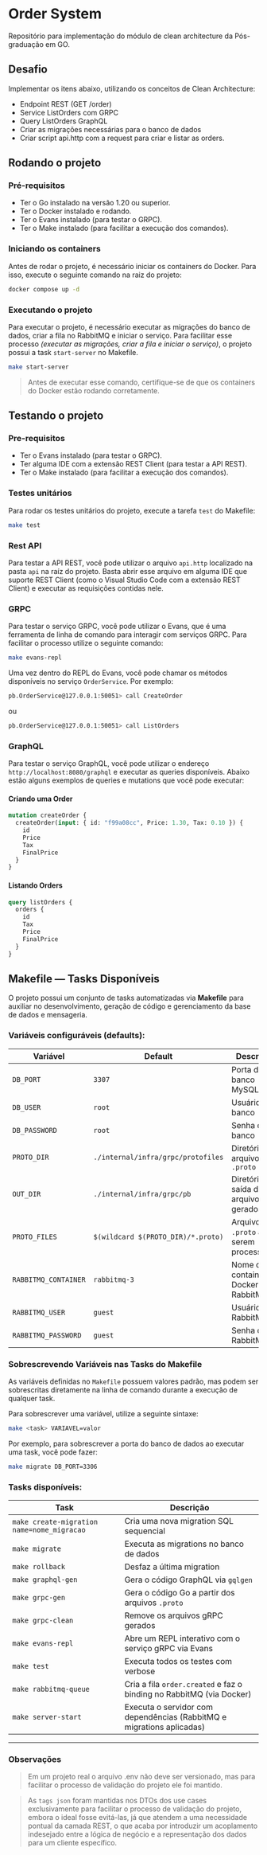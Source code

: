 # Order System
Repositório para implementação do módulo de clean architecture da Pós-graduação em GO.

## Desafio
Implementar os itens abaixo, utilizando os conceitos de Clean Architecture:
- Endpoint REST (GET /order)
- Service ListOrders com GRPC
- Query ListOrders GraphQL
- Criar as migrações necessárias para o banco de dados
- Criar script api.http com a request para criar e listar as orders.

## Rodando o projeto

### Pré-requisitos
- Ter o Go instalado na versão 1.20 ou superior.
- Ter o Docker instalado e rodando.
- Ter o Evans instalado (para testar o GRPC).
- Ter o Make instalado (para facilitar a execução dos comandos).

### Iniciando os containers
Antes de rodar o projeto, é necessário iniciar os containers do Docker. Para isso, execute o seguinte comando na raiz do projeto:
```bash
docker compose up -d
```

### Executando o projeto
Para executar o projeto, é necessário executar as migrações do banco de dados, criar a fila no RabbitMQ e iniciar o serviço. 
Para facilitar esse processo _(executar as migrações, criar a fila e iniciar o serviço)_, o projeto possui a task `start-server` no Makefile.

```bash
make start-server
```
>Antes de executar esse comando, certifique-se de que os containers do Docker estão rodando corretamente.

## Testando o projeto

### Pre-requisitos
- Ter o Evans instalado (para testar o GRPC).
- Ter alguma IDE com a extensão REST Client (para testar a API REST).
- Ter o Make instalado (para facilitar a execução dos comandos). 

### Testes unitários
Para rodar os testes unitários do projeto, execute a tarefa `test` do Makefile:
```bash
make test
```

### Rest API
Para testar a API REST, você pode utilizar o arquivo `api.http` localizado na pasta `api` na raíz do projeto. 
Basta abrir esse arquivo em alguma IDE que suporte REST Client (como o Visual Studio Code com a extensão REST Client) e executar as requisições contidas nele.


### GRPC
Para testar o serviço GRPC, você pode utilizar o Evans, que é uma ferramenta de linha de comando para interagir com serviços GRPC.
Para facilitar o processo utilize o seguinte comando:
```bash
make evans-repl
```

Uma vez dentro do REPL do Evans, você pode chamar os métodos disponíveis no serviço `OrderService`. Por exemplo:
```bash
pb.OrderService@127.0.0.1:50051> call CreateOrder
```
ou
```bash
pb.OrderService@127.0.0.1:50051> call ListOrders
```

### GraphQL
Para testar o serviço GraphQL, você pode utilizar o endereço `http://localhost:8080/graphql` e executar as queries disponíveis.
Abaixo estão alguns exemplos de queries e mutations que você pode executar:

#### Criando uma Order
```graphql
mutation createOrder {
  createOrder(input: { id: "f99a08cc", Price: 1.30, Tax: 0.10 }) {
    id
    Price
    Tax
    FinalPrice
  }
}
```

#### Listando Orders
```graphql
query listOrders {
  orders {
    id
    Tax
    Price
    FinalPrice
  }
}
```
## Makefile — Tasks Disponíveis

O projeto possui um conjunto de tasks automatizadas via **Makefile** para auxiliar no desenvolvimento, geração de código e gerenciamento da base de dados e mensageria.


### Variáveis configuráveis (defaults):

| Variável             | Default                                    | Descrição                                  |
|----------------------|--------------------------------------------|---------------------------------------------|
| `DB_PORT`            | `3307`                                     | Porta do banco MySQL                       |
| `DB_USER`            | `root`                                     | Usuário do banco                           |
| `DB_PASSWORD`        | `root`                                     | Senha do banco                             |
| `PROTO_DIR`          | `./internal/infra/grpc/protofiles`         | Diretório dos arquivos `.proto`             |
| `OUT_DIR`            | `./internal/infra/grpc/pb`                 | Diretório de saída dos arquivos gerados     |
| `PROTO_FILES`        | `$(wildcard $(PROTO_DIR)/*.proto)`         | Arquivos `.proto` a serem processados       |
| `RABBITMQ_CONTAINER` | `rabbitmq-3`                               | Nome do container Docker do RabbitMQ        |
| `RABBITMQ_USER`      | `guest`                                    | Usuário do RabbitMQ                        |
| `RABBITMQ_PASSWORD`  | `guest`                                    | Senha do RabbitMQ                          |

### Sobrescrevendo Variáveis nas Tasks do Makefile

As variáveis definidas no `Makefile` possuem valores padrão, mas podem ser sobrescritas diretamente na linha de comando durante a execução de qualquer task.

Para sobrescrever uma variável, utilize a seguinte sintaxe:
```bash
make <task> VARIAVEL=valor
```
Por exemplo, para sobrescrever a porta do banco de dados ao executar uma task, você pode fazer:
```bash
make migrate DB_PORT=3306
```

### Tasks disponíveis:

| Task                  | Descrição                                                                        |
|-----------------------|-----------------------------------------------------------------------------------|
| `make create-migration name=nome_migracao` | Cria uma nova migration SQL sequencial                     |
| `make migrate`        | Executa as migrations no banco de dados                                          |
| `make rollback`       | Desfaz a última migration                                                        |
| `make graphql-gen`    | Gera o código GraphQL via `gqlgen`                                               |
| `make grpc-gen`       | Gera o código Go a partir dos arquivos `.proto`                                  |
| `make grpc-clean`     | Remove os arquivos gRPC gerados                                                  |
| `make evans-repl`     | Abre um REPL interativo com o serviço gRPC via Evans                             |
| `make test`           | Executa todos os testes com verbose                                              |
| `make rabbitmq-queue` | Cria a fila `order.created` e faz o binding no RabbitMQ (via Docker)             |
| `make server-start`   | Executa o servidor com dependências (RabbitMQ e migrations aplicadas)            |

---

### Observações
> Em um projeto real o arquivo .env não deve ser versionado, mas para facilitar o processo de validação do projeto ele foi mantido.

> As `tags json` foram mantidas nos DTOs dos use cases exclusivamente para facilitar o processo de validação do projeto, 
> embora o ideal fosse evitá-las, já que atendem a uma necessidade pontual da camada REST, o que acaba por introduzir um
> acoplamento indesejado entre a lógica de negócio e a representação dos dados para um cliente específico.